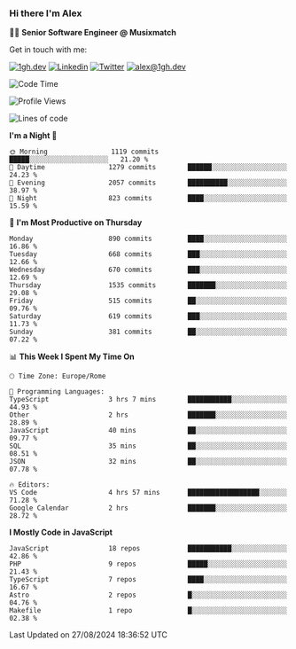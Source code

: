 ### Hi there I'm Alex

👨‍💻 __Senior Software Engineer @ Musixmatch__

Get in touch with me:

[![1gh.dev](https://img.shields.io/static/v1?label=1gh.dev&message=%20&color=red&logo=&style=flat-square&logoColor=white)](https://www.1gh.dev/)
[![Linkedin](https://img.shields.io/static/v1?label=Linkedin&message=%20&color=blue&logo=Linkedin&style=flat-square&logoColor=white)](https://linkedin.com/in/alexghirelli)
[![Twitter](https://img.shields.io/static/v1?label=Twitter&message=%20&color=blue&logo=Twitter&style=flat-square&logoColor=white)](https://twitter.com/alexGhirelli)
[![alex@1gh.dev](https://img.shields.io/static/v1?label=alex@1gh.dev&message=%20&color=red&logo=gmail&style=flat-square&logoColor=white)](mailto:alex@1gh.dev)

<!--START_SECTION:waka-->
![Code Time](http://img.shields.io/badge/Code%20Time-8%2C043%20hrs%2024%20mins-blue)

![Profile Views](http://img.shields.io/badge/Profile%20Views-1-blue)

![Lines of code](https://img.shields.io/badge/From%20Hello%20World%20I%27ve%20Written-25.7%20million%20lines%20of%20code-blue)

**I'm a Night 🦉** 

```text
🌞 Morning                1119 commits        █████░░░░░░░░░░░░░░░░░░░░   21.20 % 
🌆 Daytime                1279 commits        ██████░░░░░░░░░░░░░░░░░░░   24.23 % 
🌃 Evening                2057 commits        ██████████░░░░░░░░░░░░░░░   38.97 % 
🌙 Night                  823 commits         ████░░░░░░░░░░░░░░░░░░░░░   15.59 % 
```
📅 **I'm Most Productive on Thursday** 

```text
Monday                   890 commits         ████░░░░░░░░░░░░░░░░░░░░░   16.86 % 
Tuesday                  668 commits         ███░░░░░░░░░░░░░░░░░░░░░░   12.66 % 
Wednesday                670 commits         ███░░░░░░░░░░░░░░░░░░░░░░   12.69 % 
Thursday                 1535 commits        ███████░░░░░░░░░░░░░░░░░░   29.08 % 
Friday                   515 commits         ██░░░░░░░░░░░░░░░░░░░░░░░   09.76 % 
Saturday                 619 commits         ███░░░░░░░░░░░░░░░░░░░░░░   11.73 % 
Sunday                   381 commits         ██░░░░░░░░░░░░░░░░░░░░░░░   07.22 % 
```


📊 **This Week I Spent My Time On** 

```text
🕑︎ Time Zone: Europe/Rome

💬 Programming Languages: 
TypeScript               3 hrs 7 mins        ███████████░░░░░░░░░░░░░░   44.93 % 
Other                    2 hrs               ███████░░░░░░░░░░░░░░░░░░   28.89 % 
JavaScript               40 mins             ██░░░░░░░░░░░░░░░░░░░░░░░   09.77 % 
SQL                      35 mins             ██░░░░░░░░░░░░░░░░░░░░░░░   08.51 % 
JSON                     32 mins             ██░░░░░░░░░░░░░░░░░░░░░░░   07.78 % 

🔥 Editors: 
VS Code                  4 hrs 57 mins       ██████████████████░░░░░░░   71.28 % 
Google Calendar          2 hrs               ███████░░░░░░░░░░░░░░░░░░   28.72 % 
```

**I Mostly Code in JavaScript** 

```text
JavaScript               18 repos            ███████████░░░░░░░░░░░░░░   42.86 % 
PHP                      9 repos             █████░░░░░░░░░░░░░░░░░░░░   21.43 % 
TypeScript               7 repos             ████░░░░░░░░░░░░░░░░░░░░░   16.67 % 
Astro                    2 repos             █░░░░░░░░░░░░░░░░░░░░░░░░   04.76 % 
Makefile                 1 repo              █░░░░░░░░░░░░░░░░░░░░░░░░   02.38 % 
```




 Last Updated on 27/08/2024 18:36:52 UTC
<!--END_SECTION:waka-->
